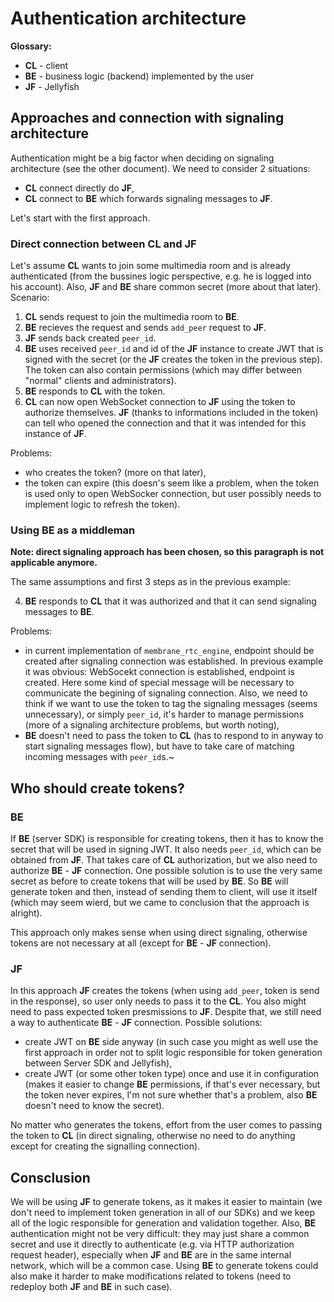 # Authentication architecture

**Glossary:**

- **CL** - client
- **BE** - business logic (backend) implemented by the user
- **JF** - Jellyfish

## Approaches and connection with signaling architecture

Authentication might be a big factor when deciding on signaling architecture (see the other document). We need to consider 2 situations:

- **CL** connect directly do **JF**,
- **CL** connect to **BE** which forwards signaling messages to **JF**.

Let's start with the first approach.

### Direct connection between **CL** and **JF**

Let's assume **CL** wants to join some multimedia room and is already authenticated (from the bussines logic perspective, e.g. he is logged into his account).
Also, **JF** and **BE** share common secret (more about that later).
Scenario:

1) **CL** sends request to join the multimedia room to **BE**.
2) **BE** recieves the request and sends `add_peer` request to **JF**.
3) **JF** sends back created `peer_id`.
4) **BE** uses received `peer_id` and id of the **JF** instance to create JWT that is signed with the secret (or the **JF** creates the token in the previous step).
The token can also contain permissions (which may differ between "normal" clients and administrators).
5) **BE** responds to **CL** with the token.
6) **CL** can now open WebSocket connection to **JF** using the token to authorize themselves. **JF** (thanks to informations included in the token)
can tell who opened the connection and that it was intended for this instance of **JF**.

Problems:

- who creates the token? (more on that later),
- the token can expire (this doesn's seem like a problem, when the token is used only to open WebSocker connection, but user possibly needs to implement logic to refresh the token).

### Using **BE** as a middleman

**Note: direct signaling approach has been chosen, so this paragraph is not applicable anymore.**

The same assumptions and first 3 steps as in the previous example:

4) **BE** responds to **CL** that it was authorized and that it can send signaling messages to **BE**.

Problems:

- in current implementation of `membrane_rtc_engine`, endpoint should be created after signaling connection was established. In previous example it was obvious:
WebSocekt connection is established, endpoint is created. Here some kind of special message will be necessary to communicate the begining of signaling connection. Also, we need
to think if we want to use the token to tag the signaling messages (seems unnecessary), or simply `peer_id`, it's harder to manage permissions
(more of a signaling architecture problems, but worth noting),
- **BE** doesn't need to pass the token to **CL** (has to respond to in anyway to start signaling messages flow), but have to take care of matching incoming messages with `peer_id`s.~

## Who should create tokens?

### **BE**

If **BE** (server SDK) is responsible for creating tokens, then it has to know the secret that will be used in signing JWT. It also needs `peer_id`, which can be obtained from **JF**. That takes care of **CL** authorization, but we also need to authorize **BE** - **JF** connection. One possible solution is to use the very same secret as before to create tokens that will be used by **BE**. So **BE** will generate token and then, instead of sending them to client, will use it itself (which may seem wierd, but we came to conclusion that the approach is alright).

This approach only makes sense when using direct signaling, otherwise tokens are not necessary at all (except for **BE** - **JF** connection).

### **JF**

In this approach **JF** creates the tokens (when using `add_peer`, token is send in the response), so user only needs to pass it to the **CL**.
You also might need to pass expected token presmissions to **JF**.
Despite that, we still need a way to authenticate **BE** - **JF** connection. Possible solutions:

- create JWT on **BE** side anyway (in such case you might as well use the first approach in order not to split logic responsible for token generation between Server SDK and Jellyfish),
- create JWT (or some other token type) once and use it in configuration (makes it easier to change **BE** permissions, if that's ever necessary, but the token never expires, I'm not sure whether that's a problem, also **BE** doesn't need to know the secret).

No matter who generates the tokens, effort from the user comes to passing the token to **CL** (in direct signaling, otherwise no need to do anything except for creating the signalling connection).

## Consclusion

We will be using **JF** to generate tokens, as it makes it easier to maintain (we don't need to implement token generation in all of our SDKs) and we keep all of the logic responsible for generation and validation together.
Also, **BE** authentication might not be very difficult: they may just share a common secret and use it directly to authenticate (e.g. via HTTP authorization request header), especially when **JF** and **BE** are in the same internal
network, which will be a common case. Using **BE** to generate tokens could also make it harder to make modifications related to tokens (need to redeploy both **JF** and **BE** in such case).
